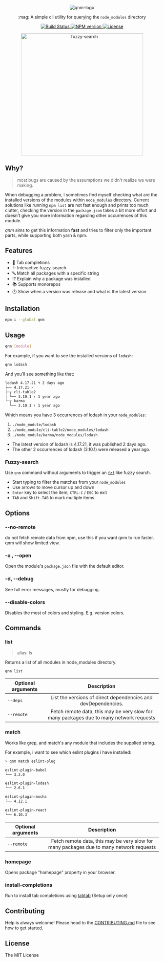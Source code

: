 
<p align="center">
  <img src="https://gist.githubusercontent.com/ranyitz/ede5da04d74ccd9d40fc8a804d9a7a1a/raw/644d69caaa3145ede932a67c86b27f1c051eb3c6/qnm-logo.svg" alt="qnm-logo"/>
</p>

<p align="center">:mag: A simple cli utility for querying the <code>node_modules</code> directory</p>
<p align="center">
  <a href="https://circleci.com/gh/ranyitz/qnm">
   <img src="https://img.shields.io/circleci/build/github/ranyitz/qnm?token=44b1fb1aa4b5bd58b977bda99d94d1be137ecbc3&style=for-the-badge" alt="Build Status" />
  </a>
  <a aria-label="NPM version" href="https://www.npmjs.com/package/qnm">
    <img alt="NPM version" src="https://img.shields.io/npm/v/qnm.svg?style=for-the-badge">
  </a>
  <a aria-label="License" href="https://github.com/ranyitz/qnm/blob/master/LICENSE">
    <img alt="License" src="https://img.shields.io/npm/l/qnm.svg?style=for-the-badge">
  </a>
  <p align="center">
    <img src="./assets/fuzzy-search.gif" alt="fuzzy-search" width="400px" height="400px" />
  </p>
</p>

## Why?

> most bugs are caused by the assumptions we didn't realize we were making.

When debugging a problem, I sometimes find myself checking what are the installed versions of the modules within `node_modules` directory. Current solutions like running `npm list` are not fast enough and prints too much clutter, checking the version in the `package.json` takes a bit more effort and doesn't give you more information regarding other occurrences of this module.

_qnm_ aims to get this information **fast** and tries to filter only the important parts, while supporting both yarn & npm.

## Features

*   :speech_balloon: Tab completions
*   :sparkles: Interactive fuzzy-search
*   :abc: Match all packages with a specific string
*   :interrobang: Explain why a package was installed
*   :books: Supports monorepos
*   :clock12: Show when a version was release and what is the latest version

## Installation

```bash
npm i --global qnm
```

## Usage

```bash
qnm [module]
```

For example, if you want to see the installed versions of `lodash`:

```bash
qnm lodash
```

And you'll see something like that:

```bash
lodash 4.17.21 ↰ 2 days ago
├── 4.17.21 ✓
├─┬ cli-table2
│ └── 3.10.1 ⇡ 1 year ago
└─┬ karma
  └── 3.10.1 ⇡ 1 year ago
```

Which means you have 3 occurrences of lodash in your `node_modules`:

1.  `./node_module/lodash`
2.  `./node_module/cli-table2/node_modules/lodash`
3.  `./node_module/karma/node_modules/lodash`

* The latest version of lodash is 4.17.21, it was published 2 days ago.
* The other 2 occurrences of lodash (3.10.1) were released a year ago.

### Fuzzy-search

Use `qnm` command without arguments to trigger an [`fzf`](https://github.com/junegunn/fzf) like fuzzy search.

* Start typing to filter the matches from your `node_modules`
* Use arrows to move cursor up and down
* `Enter` key to select the item, `CTRL-C` / `ESC` to exit
* `TAB` and `Shift-TAB` to mark multiple items

## Options

### --no-remote
do not fetch remote data from npm, use this if you want qnm to run faster. qnm will show limited view.

### -o , --open

Open the module's `package.json` file with the default editor.

### -d, --debug

See full error messages, mostly for debugging.

### --disable-colors

Disables the most of colors and styling. E.g. version colors.

## Commands

### list

> alias: ls

Returns a list of all modules in node_modules directory.

```bash
qnm list
```

| Optional arguments |                          Description                          |
| ------------------ | :-----------------------------------------------------------: |
| `--deps`           | List the versions of direct dependencies and devDependencies. |
| `--remote`         | Fetch remote data, this may be very slow for many packages due to many network requests |

### match

Works like grep, and match's any module that includes the supplied string.

For example, i want to see which eslint plugins i have installed:

```bash
> qnm match eslint-plug

eslint-plugin-babel
└── 3.3.0

eslint-plugin-lodash
└── 2.6.1

eslint-plugin-mocha
└── 4.12.1

eslint-plugin-react
└── 6.10.3
```

| Optional arguments |                          Description                          |
| ------------------ | :-----------------------------------------------------------: |
| `--remote`         | Fetch remote data, this may be very slow for many packages due to many network requests |

### homepage

Opens package "homepage" property in your browser. 

### install-completions

Run to install tab completions using [tabtab](https://github.com/mklabs/node-tabtab) (Setup only once)

## Contributing

Help is always welcome! Please head to the [CONTRIBUTING.md](./CONTRIBUTING.md) file to see how to get started.

## License

The MIT License
